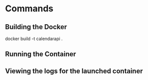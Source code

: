 # Commands
## Building the Docker
docker build -t calendarapi .

## Running the Container

## Viewing the logs for the launched container



